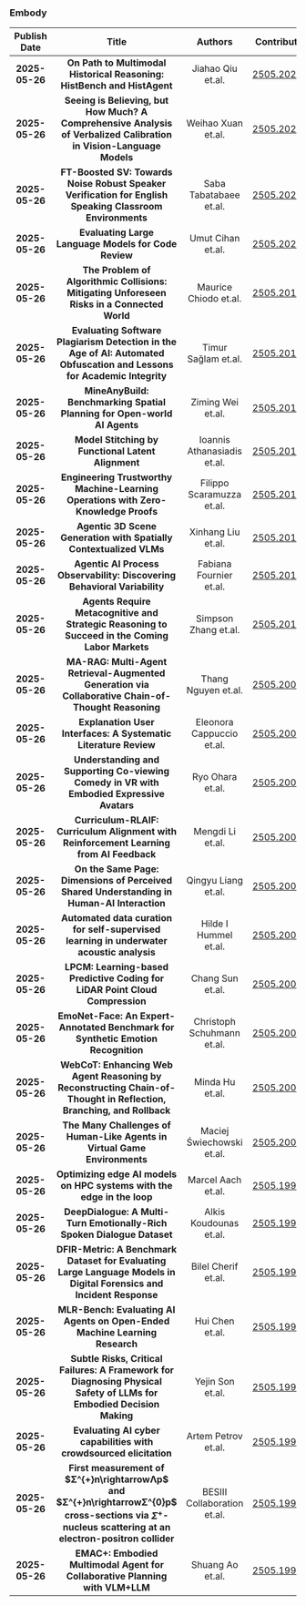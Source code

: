 
### Embody
|Publish Date|Title|Authors|Contributions|PDF|Code|
| :---: | :---: | :---: | :---: | :---: | :---: |
|**2025-05-26**|**On Path to Multimodal Historical Reasoning: HistBench and HistAgent**|Jiahao Qiu et.al.|[2505.20246v1](http://arxiv.org/abs/2505.20246v1)|null|
|**2025-05-26**|**Seeing is Believing, but How Much? A Comprehensive Analysis of Verbalized Calibration in Vision-Language Models**|Weihao Xuan et.al.|[2505.20236v1](http://arxiv.org/abs/2505.20236v1)|null|
|**2025-05-26**|**FT-Boosted SV: Towards Noise Robust Speaker Verification for English Speaking Classroom Environments**|Saba Tabatabaee et.al.|[2505.20222v1](http://arxiv.org/abs/2505.20222v1)|null|
|**2025-05-26**|**Evaluating Large Language Models for Code Review**|Umut Cihan et.al.|[2505.20206v1](http://arxiv.org/abs/2505.20206v1)|null|
|**2025-05-26**|**The Problem of Algorithmic Collisions: Mitigating Unforeseen Risks in a Connected World**|Maurice Chiodo et.al.|[2505.20181v1](http://arxiv.org/abs/2505.20181v1)|null|
|**2025-05-26**|**Evaluating Software Plagiarism Detection in the Age of AI: Automated Obfuscation and Lessons for Academic Integrity**|Timur Sağlam et.al.|[2505.20158v1](http://arxiv.org/abs/2505.20158v1)|null|
|**2025-05-26**|**MineAnyBuild: Benchmarking Spatial Planning for Open-world AI Agents**|Ziming Wei et.al.|[2505.20148v1](http://arxiv.org/abs/2505.20148v1)|null|
|**2025-05-26**|**Model Stitching by Functional Latent Alignment**|Ioannis Athanasiadis et.al.|[2505.20142v1](http://arxiv.org/abs/2505.20142v1)|null|
|**2025-05-26**|**Engineering Trustworthy Machine-Learning Operations with Zero-Knowledge Proofs**|Filippo Scaramuzza et.al.|[2505.20136v1](http://arxiv.org/abs/2505.20136v1)|null|
|**2025-05-26**|**Agentic 3D Scene Generation with Spatially Contextualized VLMs**|Xinhang Liu et.al.|[2505.20129v1](http://arxiv.org/abs/2505.20129v1)|null|
|**2025-05-26**|**Agentic AI Process Observability: Discovering Behavioral Variability**|Fabiana Fournier et.al.|[2505.20127v1](http://arxiv.org/abs/2505.20127v1)|null|
|**2025-05-26**|**Agents Require Metacognitive and Strategic Reasoning to Succeed in the Coming Labor Markets**|Simpson Zhang et.al.|[2505.20120v1](http://arxiv.org/abs/2505.20120v1)|null|
|**2025-05-26**|**MA-RAG: Multi-Agent Retrieval-Augmented Generation via Collaborative Chain-of-Thought Reasoning**|Thang Nguyen et.al.|[2505.20096v1](http://arxiv.org/abs/2505.20096v1)|null|
|**2025-05-26**|**Explanation User Interfaces: A Systematic Literature Review**|Eleonora Cappuccio et.al.|[2505.20085v1](http://arxiv.org/abs/2505.20085v1)|null|
|**2025-05-26**|**Understanding and Supporting Co-viewing Comedy in VR with Embodied Expressive Avatars**|Ryo Ohara et.al.|[2505.20082v1](http://arxiv.org/abs/2505.20082v1)|null|
|**2025-05-26**|**Curriculum-RLAIF: Curriculum Alignment with Reinforcement Learning from AI Feedback**|Mengdi Li et.al.|[2505.20075v1](http://arxiv.org/abs/2505.20075v1)|null|
|**2025-05-26**|**On the Same Page: Dimensions of Perceived Shared Understanding in Human-AI Interaction**|Qingyu Liang et.al.|[2505.20068v1](http://arxiv.org/abs/2505.20068v1)|null|
|**2025-05-26**|**Automated data curation for self-supervised learning in underwater acoustic analysis**|Hilde I Hummel et.al.|[2505.20066v1](http://arxiv.org/abs/2505.20066v1)|null|
|**2025-05-26**|**LPCM: Learning-based Predictive Coding for LiDAR Point Cloud Compression**|Chang Sun et.al.|[2505.20059v1](http://arxiv.org/abs/2505.20059v1)|null|
|**2025-05-26**|**EmoNet-Face: An Expert-Annotated Benchmark for Synthetic Emotion Recognition**|Christoph Schuhmann et.al.|[2505.20033v1](http://arxiv.org/abs/2505.20033v1)|null|
|**2025-05-26**|**WebCoT: Enhancing Web Agent Reasoning by Reconstructing Chain-of-Thought in Reflection, Branching, and Rollback**|Minda Hu et.al.|[2505.20013v1](http://arxiv.org/abs/2505.20013v1)|null|
|**2025-05-26**|**The Many Challenges of Human-Like Agents in Virtual Game Environments**|Maciej Świechowski et.al.|[2505.20011v1](http://arxiv.org/abs/2505.20011v1)|null|
|**2025-05-26**|**Optimizing edge AI models on HPC systems with the edge in the loop**|Marcel Aach et.al.|[2505.19995v1](http://arxiv.org/abs/2505.19995v1)|null|
|**2025-05-26**|**DeepDialogue: A Multi-Turn Emotionally-Rich Spoken Dialogue Dataset**|Alkis Koudounas et.al.|[2505.19978v1](http://arxiv.org/abs/2505.19978v1)|null|
|**2025-05-26**|**DFIR-Metric: A Benchmark Dataset for Evaluating Large Language Models in Digital Forensics and Incident Response**|Bilel Cherif et.al.|[2505.19973v1](http://arxiv.org/abs/2505.19973v1)|null|
|**2025-05-26**|**MLR-Bench: Evaluating AI Agents on Open-Ended Machine Learning Research**|Hui Chen et.al.|[2505.19955v1](http://arxiv.org/abs/2505.19955v1)|null|
|**2025-05-26**|**Subtle Risks, Critical Failures: A Framework for Diagnosing Physical Safety of LLMs for Embodied Decision Making**|Yejin Son et.al.|[2505.19933v1](http://arxiv.org/abs/2505.19933v1)|null|
|**2025-05-26**|**Evaluating AI cyber capabilities with crowdsourced elicitation**|Artem Petrov et.al.|[2505.19915v1](http://arxiv.org/abs/2505.19915v1)|null|
|**2025-05-26**|**First measurement of $Σ^{+}n\rightarrowΛp$ and $Σ^{+}n\rightarrowΣ^{0}p$ cross-sections via $Σ^+$-nucleus scattering at an electron-positron collider**|BESIII Collaboration et.al.|[2505.19907v1](http://arxiv.org/abs/2505.19907v1)|null|
|**2025-05-26**|**EMAC+: Embodied Multimodal Agent for Collaborative Planning with VLM+LLM**|Shuang Ao et.al.|[2505.19905v1](http://arxiv.org/abs/2505.19905v1)|null|
